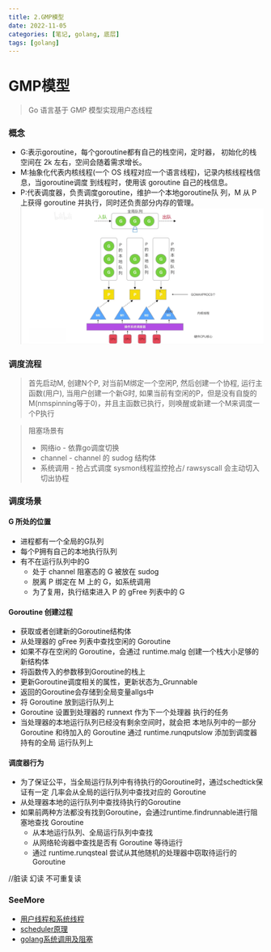 ```yaml
---
title: 2.GMP模型
date: 2022-11-05
categories: [笔记, golang, 底层]
tags: [golang]
---
```


# GMP模型
 >Go 语言基于 GMP 模型实现用户态线程

### 概念
* G:表示goroutine，每个goroutine都有自己的栈空间，定时器， 初始化的栈空间在 2k 左右，空间会随着需求增长。
* M:抽象化代表内核线程(一个 OS 线程对应一个语言线程)，记录内核线程栈信息，当goroutine调度 到线程时，使用该 goroutine 自己的栈信息。
* P:代表调度器，负责调度goroutine，维护一个本地goroutine队 列，M 从 P 上获得 goroutine 并执行，同时还负责部分内存的管理。
  ![](/commons/go语言/image/GMP(1).png)
  
### 调度流程
 > 首先启动M, 创建N个P, 对当前M绑定一个空闲P, 然后创建一个协程, 运行主函数(用户), 当用户创建一个新G时, 
 > 如果当前有空闲的P，但是没有自旋的M(nmspinning等于0)，并且主函数已执行，则唤醒或新建一个M来调度一个P执行
 
> 阻塞场景有 
> * 网络io - 依靠go调度切换
> * channel - channel 的 sudog 结构体
> * 系统调用 - 抢占式调度 sysmon线程监控抢占/ rawsyscall 会主动切入切出协程


### 调度场景

#### G 所处的位置
* 进程都有一个全局的G队列
* 每个P拥有自己的本地执行队列
* 有不在运行队列中的G
  * 处于 channel 阻塞态的 G 被放在 sudog
  * 脱离 P 绑定在 M 上的 G，如系统调用
  * 为了复用，执行结束进入 P 的 gFree 列表中的 G
  
#### Goroutine 创建过程
* 获取或者创建新的Goroutine结构体
* 从处理器的 gFree 列表中查找空闲的 Goroutine
* 如果不存在空闲的 Goroutine，会通过 runtime.malg 创建一个栈大小足够的新结构体
* 将函数传入的参数移到Goroutine的栈上
* 更新Goroutine调度相关的属性，更新状态为_Grunnable 
* 返回的Goroutine会存储到全局变量allgs中
* 将 Goroutine 放到运行队列上
* Goroutine 设置到处理器的 runnext 作为下一个处理器 执行的任务
* 当处理器的本地运行队列已经没有剩余空间时，就会把 本地队列中的一部分 Goroutine 和待加入的 Goroutine 通过 runtime.runqputslow 添加到调度器持有的全局 运行队列上


#### 调度器行为
* 为了保证公平，当全局运行队列中有待执行的Goroutine时，通过schedtick保证有一定 几率会从全局的运行队列中查找对应的 Goroutine
* 从处理器本地的运行队列中查找待执行的Goroutine
* 如果前两种方法都没有找到Goroutine，会通过runtime.findrunnable进行阻塞地查找 Goroutine
  * 从本地运行队列、全局运行队列中查找
  * 从网络轮询器中查找是否有 Goroutine 等待运行
  * 通过 runtime.runqsteal 尝试从其他随机的处理器中窃取待运行的 Goroutine


//脏读 幻读 不可重复读 

### SeeMore
* [用户线程和系统线程](https://blog.csdn.net/TABE_/article/details/126394402)
* [scheduler原理](https://louyuting.blog.csdn.net/article/details/84790392?spm=1001.2101.3001.6650.12&utm_medium=distribute.pc_relevant.none-task-blog-2%7Edefault%7ECTRLIST%7ERate-12-84790392-blog-125301348.pc_relevant_multi_platform_whitelistv3&depth_1-utm_source=distribute.pc_relevant.none-task-blog-2%7Edefault%7ECTRLIST%7ERate-12-84790392-blog-125301348.pc_relevant_multi_platform_whitelistv3&utm_relevant_index=15)
* [golang系统调用及阻塞](https://zhuanlan.zhihu.com/p/385371995)
